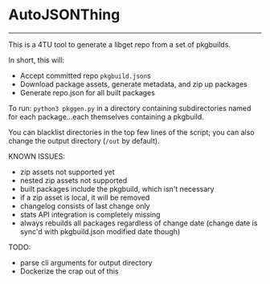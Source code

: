 # AutoJSONThing
---

This is a 4TU tool to generate a libget repo from a set of pkgbuilds.

In short, this will:
- Accept committed repo `pkgbuild.json`s
- Download package assets, generate metadata, and zip up packages
- Generate repo.json for all built packages

To run: `python3 pkggen.py` in a directory containing subdirectories named for each package...each themselves containing a pkgbuild.

You can blacklist directories in the top few lines of the script; you can also change the output directory (`/out` by default).

KNOWN ISSUES:
- zip assets not supported yet
- nested zip assets not supported
- built packages include the pkgbuild, which isn't necessary
- if a zip asset is local, it will be removed
- changelog consists of last change only
- stats API integration is completely missing
- always rebuilds all packages regardless of change date (change date is sync'd with pkgbuild.json modified date though)

TODO:
- parse cli arguments for output directory
- Dockerize the crap out of this
